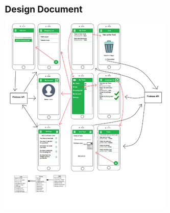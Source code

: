 # Design Document
![alt text](https://github.com/johandiepstraten/Roommate-Helper/blob/master/doc/design.png)
